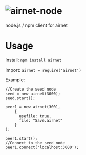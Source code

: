 ![airnet-node](http://i.imgur.com/x3GxrWW.png)
===========

node.js / npm client for airnet

Usage
==========
Install: `npm install airnet`

Import: `airnet = require('airnet')`

Example:

```
//Create the seed node
seed = new airnet(3000);
seed.start();

peer1 = new airnet(3001,
    {
      usefile: true,
      file: "Save.airnet"
    }
);

peer1.start();
//Connect to the seed node
peer1.connect('localhost:3000');
```
